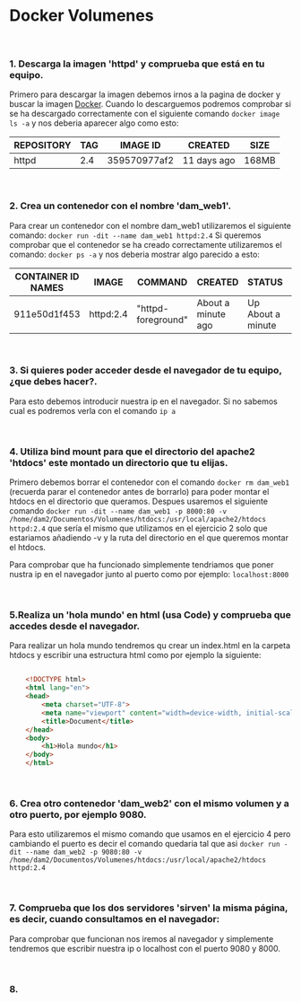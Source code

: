 # Docker Volumenes

<br>

### 1. Descarga la imagen 'httpd' y comprueba que está en tu equipo.

Primero para descargar la imagen debemos irnos a la pagina de docker y buscar la imagen [Docker](https://hub.docker.com/search?q=). Cuando lo descarguemos podremos comprobar si se ha descargado correctamente con el siguiente comando `docker image ls -a` y nos deberia aparecer algo como esto:

|REPOSITORY|TAG|IMAGE ID|CREATED|SIZE|
|------|------|------|------|------|
|httpd|2.4|359570977af2|11 days ago|168MB|

<br> 

### 2. Crea un contenedor con el nombre 'dam_web1'.
Para crear un contenedor con el nombre dam_web1 utilizaremos el siguiente comando: `docker run -dit --name dam_web1 httpd:2.4`
Si queremos comprobar que el contenedor se ha creado correctamente utilizaremos el comando: `docker ps -a` y nos deberia mostrar algo parecido a esto:
 
|CONTAINER ID NAMES|IMAGE|COMMAND|CREATED|STATUS|PORTS|NAME|
|------|------|------|------|------|------|------|
|911e50d1f453|httpd:2.4|"httpd-foreground"| About a minute ago|Up About a minute|80/tcp|dam_web1|


<br>

### 3. Si quieres poder acceder desde el navegador de tu equipo, ¿que debes hacer?.
Para esto debemos introducir nuestra ip en el navegador. Si no sabemos cual es podremos verla con el comando `ip a`

<br>

### 4. Utiliza bind mount para que el directorio del apache2 'htdocs' este montado un directorio que tu elijas. 
Primero debemos borrar el contenedor con el comando `docker rm dam_web1` (recuerda parar el contenedor antes de borrarlo) para poder montar el htdocs en el directorio que queramos.
Despues usaremos el siguiente comando `docker run -dit --name dam_web1 -p 8000:80 -v /home/dam2/Documentos/Volumenes/htdocs:/usr/local/apache2/htdocs httpd:2.4` que sería el mismo que utilizamos en el ejercicio 2 solo que estariamos añadiendo -v y la ruta del directorio en el que queremos montar el htdocs.

Para comprobar que ha funcionado simplemente tendriamos que poner nustra ip en el navegador junto al puerto como por ejemplo: `localhost:8000`

<br>

### 5.Realiza un 'hola mundo' en html (usa Code) y comprueba que accedes desde el navegador.

Para realizar un hola mundo tendremos qu crear un index.html en la carpeta htdocs y escribir una estructura html como por ejemplo la siguiente: 
``` html

    <!DOCTYPE html>
    <html lang="en">
    <head>
        <meta charset="UTF-8">
        <meta name="viewport" content="width=device-width, initial-scale=1.0">
        <title>Document</title>
    </head>
    <body>
        <h1>Hola mundo</h1>
    </body>
    </html>
```
<br>

### 6. Crea otro contenedor 'dam_web2' con el mismo volumen y a otro puerto, por ejemplo 9080.
Para esto utilizaremos el mismo comando que usamos en el ejercicio 4 pero cambiando el puerto es decir el comando quedaria tal que asi `docker run -dit --name dam_web2 -p 9080:80 -v /home/dam2/Documentos/Volumenes/htdocs:/usr/local/apache2/htdocs httpd:2.4`

<br>

### 7. Comprueba que los dos servidores 'sirven' la misma página, es decir, cuando consultamos en el navegador: 
Para comprobar que funcionan nos iremos al navegador y simplemente tendremos que escribir nuestra ip o localhost con el puerto 9080 y 8000. 


<br>


### 8. 